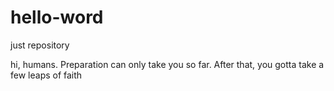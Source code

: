 # hello-word
just repository

hi, humans.
Preparation can only take you so far.
After that, you gotta take a few leaps of faith
